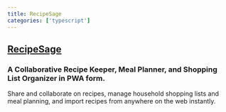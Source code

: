 ```yaml
---
title: RecipeSage
categories: ['typescript']
---
```

## [RecipeSage](https://github.com/julianpoy/RecipeSage)

### A Collaborative Recipe Keeper, Meal Planner, and Shopping List Organizer in PWA form.


Share and collaborate on recipes, manage household shopping lists and meal planning, and import recipes from anywhere on the web instantly.
